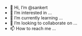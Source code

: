 - 👋 Hi, I’m @sankert
- 👀 I’m interested in ...
- 🌱 I’m currently learning ...
- 💞️ I’m looking to collaborate on ...
- 📫 How to reach me ...

<!---
sankert/sankert is a ✨ special ✨ repository because its `README.md` (this file) appears on your GitHub profile.
You can click the Preview link to take a look at your changes.
--->
